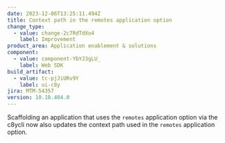 ```yaml
---
date: 2023-12-06T13:25:11.494Z
title: Context path in the remotes application option
change_type:
  - value: change-2c7RdTdXo4
    label: Improvement
product_area: Application enablement & solutions
component:
  - value: component-YbYJ3gLU_
    label: Web SDK
build_artifact:
  - value: tc-pjJiURv9Y
    label: ui-c8y
jira: MTM-54357
version: 10.18.404.0
---
```

Scaffolding an application that uses the <code>remotes</code> application option via the c8ycli now also updates the context path used in the <code>remotes</code> application option.
